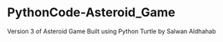 # PythonCode-Asteroid_Game
Version 3 of Asteroid Game Built using Python Turtle by Salwan Aldhahab 
